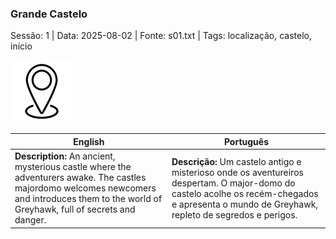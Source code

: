 ### Grande Castelo

Sessão: 1 | Data: 2025-08-02 | Fonte: s01.txt | Tags: localização, castelo, início

![Grande Castelo](../../../assets/location/location_blank.png)

| English | Português |
|---------|-----------|
| **Description:** An ancient, mysterious castle where the adventurers awake. The castles majordomo welcomes newcomers and introduces them to the world of Greyhawk, full of secrets and danger. | **Descrição:** Um castelo antigo e misterioso onde os aventureiros despertam. O major-domo do castelo acolhe os recém-chegados e apresenta o mundo de Greyhawk, repleto de segredos e perigos. |


















